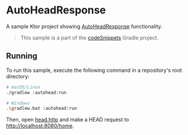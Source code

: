 # AutoHeadResponse

A sample Ktor project showing [AutoHeadResponse](https://ktor.io/docs/autoheadresponse.html) functionality.

> This sample is a part of the [codeSnippets](../../README.md) Gradle project.

## Running

To run this sample, execute the following command in a repository's root directory:

```bash
# macOS/Linux
./gradlew :autohead:run

# Windows
.\gradlew.bat :autohead:run
```
 
Then, open [head.http](head.http) and make a HEAD request to [http://localhost:8080/home](http://localhost:8080/home).
